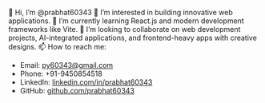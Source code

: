 👋 Hi, I’m @prabhat60343
👀 I’m interested in building innovative web applications.
🌱 I’m currently learning React.js and modern development frameworks like Vite.
💞️ I’m looking to collaborate on web development projects, AI-integrated applications, and frontend-heavy apps with creative designs.
📫 How to reach me:  
- Email: py60343@gmail.com  
- Phone: +91-9450854518  
- LinkedIn: [linkedin.com/in/prabhat60343](https://linkedin.com/in/prabhat60343)  
- GitHub: [github.com/prabhat60343](https://github.com/prabhat60343)


<!---
prabhat60343/prabhat60343 is a ✨ special ✨ repository because its `README.md` (this file) appears on your GitHub profile.
You can click the Preview link to take a look at your changes.
--->
